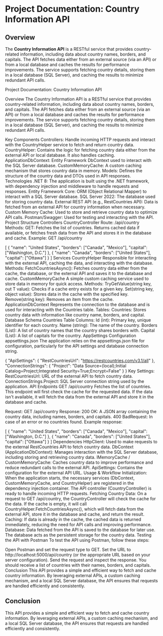
# Project Documentation: Country Information API

## Overview
The **Country Information API** is a RESTful service that provides country-related information, including data about country names, borders, and capitals. The API fetches data either from an external source (via an API) or from a local database and caches the results for performance improvements. The service supports fetching country details, storing them in a local database (SQL Server), and caching the results to minimize redundant API calls.

Project Documentation: Country Information API

Overview
The Country Information API is a RESTful service that provides country-related information, including data about country names, borders, and capitals. The API fetches data either from an external source (via an API) or from a local database and caches the results for performance improvements. The service supports fetching country details, storing them in a local database (SQL Server), and caching the results to minimize redundant API calls.

Key Components
Controllers: Handle incoming HTTP requests and interact with the CountryHelper service to fetch and return country data.
CountryHelper: Contains the logic for fetching country data either from the external API or local database. It also handles caching.
ApplicationDbContext: Entity Framework DbContext used to interact with the SQL Server database.
CustomMemoryCache: A custom caching mechanism that stores country data in memory.
Models: Defines the structure of the country data and DTOs used in API responses.
Technologies
.NET 8: The application is built using the .NET framework, with dependency injection and middleware to handle requests and responses.
Entity Framework Core: ORM (Object Relational Mapper) to interact with a SQL Server database.
SQL Server 2022: The database used for storing country data.
External REST API (e.g., RestCountries API): Data is fetched from an external API for country information when necessary.
Custom Memory Cache: Used to store and retrieve country data to optimize API calls.
Postman/Swagger: Used for testing and interacting with the API.
Project Structure
Controllers
CountryController
Route: /api/country
Methods:
GET: Fetches the list of countries. Returns cached data if available, or fetches fresh data from the API and stores it in the database and cache.
Example:
GET /api/country

[
    {
        "name": "United States",
        "borders": ["Canada", "Mexico"],
        "capital": ["Washington, D.C."]
    },
    {
        "name": "Canada",
        "borders": ["United States"],
        "capital": ["Ottawa"]
    }
]
Services
CountryHelper
Responsible for interacting with the external API, caching the data, and interacting with the database.
Methods:
FetchCountriesAsync(): Fetches country data either from the cache, the database, or the external API and saves it to the database and cache.
CustomMemoryCache
A simple custom caching service used to store data in memory for quick access.
Methods:
TryGetValue<T>(string key, out T value): Checks if a cache entry exists for a given key.
Set(string key, object value): Stores data in the cache with the specified key.
Remove(string key): Removes an item from the cache.
ApplicationDbContext
Represents the connection to the database and is used for interacting with the Countries table.
Tables:
Countries: Stores country data with information like country name, borders, and capital.
Database Schema
Countries Table
Columns:
Id (int): Primary key, unique identifier for each country.
Name (string): The name of the country.
Borders (List<string>): A list of country names that the country shares borders with.
Capital (List<string>): A list of capitals for the country.
AppSettings Configuration
appsettings.json
The application relies on the appsettings.json file for configuration, particularly for the API settings and database connection string.

{
  "ApiSettings": {
    "RestCountriesUrl": "https://restcountries.com/v3.1/all"
  },
  "ConnectionStrings": {
    "Project": "Data Source=(local);Initial Catalog=Project;Integrated Security=True;Encrypt=False"
  }
}
Key Settings:
RestCountriesUrl: URL of the external API to fetch country data.
ConnectionStrings.Project: SQL Server connection string used by the application.
API Endpoints
GET /api/country
Fetches the list of countries. This endpoint will first check the cache for the requested data. If the data isn't available, it will fetch the data from the external API and store it in the database and cache.

Request:
GET /api/country
Response:
200 OK: A JSON array containing the country data, including names, borders, and capitals.
400 BadRequest: In case of an error or no countries found.
Example response:

[
    {
        "name": "United States",
        "borders": ["Canada", "Mexico"],
        "capital": ["Washington, D.C."]
    },
    {
        "name": "Canada",
        "borders": ["United States"],
        "capital": ["Ottawa"]
    }
]
Dependencies
HttpClient:
Used to make requests to the external RestCountries API to fetch country data.
DbContext (ApplicationDbContext):
Manages interaction with the SQL Server database, including storing and retrieving country data.
IMemoryCache / CustomMemoryCache:
Caches country data to improve performance and reduce redundant calls to the external API.
ApiSettings:
Contains the configuration for the external API URL.
Usage & Workflow
Initialization:
When the application starts, the necessary services (DbContext, CustomMemoryCache, and CountryHelper) are registered in the dependency injection container.
The API controller (CountryController) is ready to handle incoming HTTP requests.
Fetching Country Data:
On a request to GET /api/country, the CountryController will check the cache for the data.
If the cache is empty, it will call CountryHelper.FetchCountriesAsync(), which will fetch data from the external API, store it in the database and cache, and return the result.
Caching:
If data is already in the cache, the cached data is returned immediately, reducing the need for API calls and improving performance.
Database:
Data fetched from the API is saved to the database for later use. The database acts as the persistent storage for the country data.
Testing the API with Postman
To test the API using Postman, follow these steps:

Open Postman and set the request type to GET.
Set the URL to http://localhost:5000/api/country (or the appropriate URL based on your server configuration).
Send the request and inspect the response. You should receive a list of countries with their names, borders, and capitals.
Conclusion
This API provides a simple and efficient way to fetch and cache country information. By leveraging external APIs, a custom caching mechanism, and a local SQL Server database, the API ensures that requests are handled efficiently and consistently.
## Conclusion

This API provides a simple and efficient way to fetch and cache country information. By leveraging external APIs, a custom caching mechanism, and a local SQL Server database, the API ensures that requests are handled efficiently and consistently.
